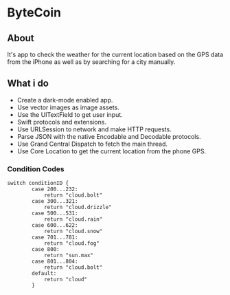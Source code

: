 #  ByteCoin

## About

It's app to check the weather for the current location based on the GPS data from the iPhone as well as by searching for a city manually. 

## What i do

* Create a dark-mode enabled app.
* Use vector images as image assets.
* Use the UITextField to get user input. 
* Swift protocols and extensions. 
* Use URLSession to network and make HTTP requests.
* Parse JSON with the native Encodable and Decodable protocols. 
* Use Grand Central Dispatch to fetch the main thread.
* Use Core Location to get the current location from the phone GPS. 

### Condition Codes
```
switch conditionID {
        case 200...232:
            return "cloud.bolt"
        case 300...321:
            return "cloud.drizzle"
        case 500...531:
            return "cloud.rain"
        case 600...622:
            return "cloud.snow"
        case 701...781:
            return "cloud.fog"
        case 800:
            return "sun.max"
        case 801...804:
            return "cloud.bolt"
        default:
            return "cloud"
        }
```